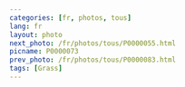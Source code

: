 ```yaml
---
categories: [fr, photos, tous]
lang: fr
layout: photo
next_photo: /fr/photos/tous/P0000055.html
picname: P0000073
prev_photo: /fr/photos/tous/P0000083.html
tags: [Grass]
---
```

